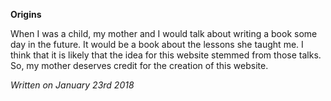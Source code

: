 **Origins**

When I was a child, my mother and I would talk about writing a book some day in the future. It would be a book about the lessons she taught me. I think that it is likely that the idea for this website stemmed from those talks. So, my mother deserves credit for the creation of this website.

*Written on January 23rd 2018*
